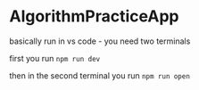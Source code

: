 # AlgorithmPracticeApp

basically run in vs code - you need two terminals

first you run
`npm run dev`

then in the second terminal you run 
`npm run open`

